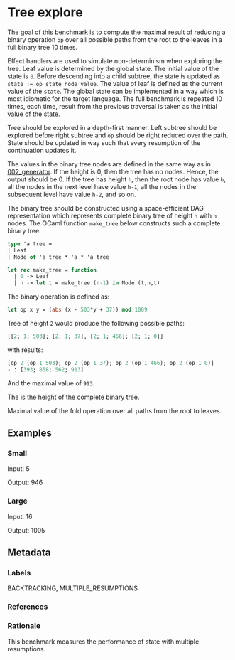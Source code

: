 # Tree explore

The goal of this benchmark is to compute the maximal result of reducing a binary
operation `op` over all possible paths from the root to the leaves in a full
binary tree 10 times.

Effect handlers are used to simulate non-determinism when exploring the tree.
Leaf value is determined by the global state. The initial value of the state is
`0`. Before descending into a child subtree, the state is updated as `state :=
op state node_value`. The value of leaf is defined as the current value of the
`state`. The global state can be implemented in a way which is most idiomatic
for the target language. The full benchmark is repeated 10 times, each time,
result from the previous traversal is taken as the initial value of the state.

Tree should be explored in a depth-first manner. Left subtree should be explored
before right subtree and `op` should be right reduced over the path. State
should be updated in way such that every resumption of the continuation updates
it.

The values in the binary tree nodes are defined in the same way as in
[002_generator](./002_generator.md). If the height is 0, then the tree has no
nodes. Hence, the output should be 0. If the tree has height `h`, then the root
node has value `h`, all the nodes in the next level have value `h-1`, all the
nodes in the subsequent level have value `h-2`, and so on.

The binary tree should be constructed using a space-efficient DAG representation
which represents complete binary tree of height `h` with `h` nodes. The OCaml
function `make_tree` below constructs such a complete binary tree:

```ocaml
type 'a tree =
| Leaf
| Node of 'a tree * 'a * 'a tree

let rec make_tree = function
  | 0 -> Leaf
  | n -> let t = make_tree (n-1) in Node (t,n,t)
```

The binary operation is defined as:

```ocaml
let op x y = (abs (x - 503*y + 37)) mod 1009
```

Tree of height `2` would produce the following possible paths:

```ocaml
[[2; 1; 503]; [2; 1; 37], [2; 1; 466]; [2; 1; 0]]
```

with results:

```ocaml
[op 2 (op 1 503); op 2 (op 1 37); op 2 (op 1 466); op 2 (op 1 0)]
- : [393; 858; 562; 913]
```

And the maximal value of `913`.

The is the height of the complete binary tree.

Maximal value of the fold operation over all paths from the root to leaves.

## Examples

### Small

Input: 5

Output: 946

### Large

Input: 16

Output: 1005

## Metadata

### Labels

BACKTRACKING, MULTIPLE_RESUMPTIONS

### References

### Rationale

This benchmark measures the performance of state with multiple resumptions.

